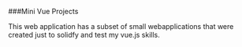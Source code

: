 ###Mini Vue Projects

This web application has a subset of small webapplications that were created just to solidfy and test my vue.js skills. 
